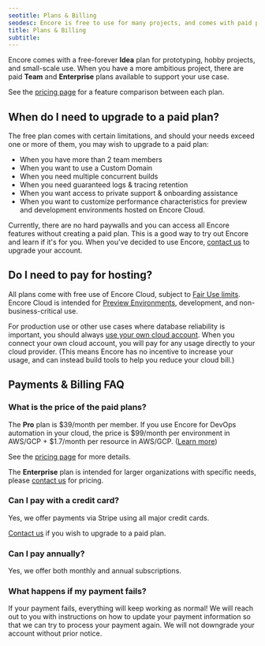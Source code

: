 ```yaml
---
seotitle: Plans & Billing
seodesc: Encore is free to use for many projects, and comes with paid plans for teams who want to move quickly. Learn more!
title: Plans & Billing
subtitle: 
---
```


Encore comes with a free-forever **Idea** plan for prototyping, hobby projects, and small-scale use.
When you have a more ambitious project, there are paid **Team** and **Enterprise** plans available to support your use case.

See the [pricing page](https://encore.dev/pricing) for a feature comparison between each plan.

## When do I need to upgrade to a paid plan?

The free plan comes with certain limitations, and should your needs exceed one or more of them, you may wish to upgrade to a paid plan:

- When you have more than 2 team members
- When you want to use a Custom Domain
- When you need multiple concurrent builds
- When you need guaranteed logs & tracing retention
- When you want access to private support & onboarding assistance
- When you want to customize performance characteristics for preview and development environments hosted on Encore Cloud.

Currently, there are no hard paywalls and you can access all Encore features without creating a paid plan.
This is a good way to try out Encore and learn if it's for you. When you've decided to use Encore,
[contact us](mailto:hello@encore.dev) to upgrade your account.

## Do I need to pay for hosting?

All plans come with free use of Encore Cloud, subject to [Fair Use limits](/docs/about/usage).
Encore Cloud is intended for [Preview Environments](/docs/deploy/preview-environments), development, and non-business-critical use.

For production use or other use cases where database reliability is important, you should always [use your own cloud account](/docs/deploy/own-cloud). When you connect your own cloud account, you will pay for any usage directly to your cloud provider.
(This means Encore has no incentive to increase your usage, and can instead build tools to help you reduce your cloud bill.)

## Payments & Billing FAQ

### What is the price of the paid plans?

The **Pro** plan is $39/month per member. If you use Encore for DevOps automation in your cloud, the price is $99/month per environment in AWS/GCP + $1.7/month per resource in AWS/GCP. ([Learn more](https://encore.dev/pricing))

See the [pricing page](https://encore.dev/pricing) for more details.

The **Enterprise** plan is intended for larger organizations with specific needs, please [contact us](mailto:hello@encore.dev) for pricing.

### Can I pay with a credit card?

Yes, we offer payments via Stripe using all major credit cards.

[Contact us](mailto:hello@encore.dev) if you wish to upgrade to a paid plan.

### Can I pay annually?

Yes, we offer both monthly and annual subscriptions.

### What happens if my payment fails?

If your payment fails, everything will keep working as normal!
We will reach out to you with instructions on how to update your payment information so that we can try to process your payment again. We will not downgrade your account without prior notice.
